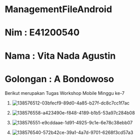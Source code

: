 # ManagementFileAndroid

# Nim : E41200540
# Nama : Vita Nada Agustin
# Golongan : A Bondowoso
Berikut merupakan  Tugas Workshop Mobile Minggu ke-7

1. ![138576512-03bfecf9-89d0-4a85-b27f-dc8c7cc1f7ac](https://user-images.githubusercontent.com/80730342/138603043-d8427cc0-ae28-469c-b836-7e8e7d40130e.png)

2. ![138576558-a423490e-f848-4189-b1b5-53a97c284b08](https://user-images.githubusercontent.com/80730342/138603147-37b64da0-8e08-4978-9f90-2863da7b42c0.png)

3. ![138576551-e9cddaae-1d91-4925-9c1e-6e78c38ebb07](https://user-images.githubusercontent.com/80730342/138603164-f3c64f07-a3a6-4cb5-83af-2ceb77ac3f0f.png)

4. ![138576540-572b42ce-39a1-4a7d-9701-6268f3cd57a3](https://user-images.githubusercontent.com/80730342/138603184-3405f645-8a29-450a-942b-c2054f4b668b.png)

